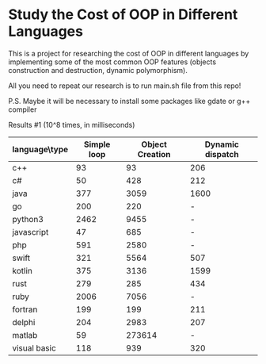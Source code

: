 # Study the Cost of OOP in Different Languages

This is a project for researching the cost of OOP in different languages
by implementing some of the most common OOP features (objects construction
and destruction, dynamic polymorphism).

All you need to repeat our research is to run main.sh file from this repo!

P.S. Maybe it will be necessary to install some packages like gdate or g++ compiler

Results #1 (10^8 times, in milliseconds)

| language\type | Simple loop | Object Creation | Dynamic dispatch |
| ------------- | ----------- | --------------- | ---------------- |
| c++           | 93          | 93              | 206              |
| c#            | 50          | 428             | 212              |
| java          | 377         | 3059            | 1600             |
| go            | 200         | 220             |  -               |
| python3       | 2462        | 9455            |  -               |
| javascript    | 47          | 685             |  -               |
| php           | 591         | 2580            |  -               |
| swift         | 321         | 5564            | 507              |
| kotlin        | 375         | 3136            | 1599             |
| rust          | 279         | 285             | 434              |
| ruby          | 2006        | 7056            |  -               |
| fortran       | 199         | 199             | 211              |
| delphi        | 204         | 2983            | 207              |
| matlab        | 59          | 273614          |  -               |
| visual basic  | 118         | 939             | 320              |
